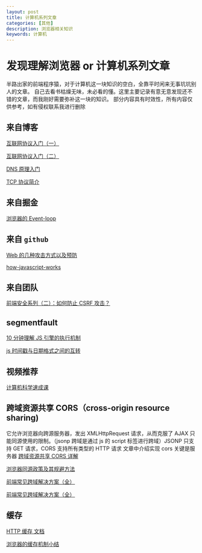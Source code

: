 ```yaml
---
layout: post
title: 计算机系列文章
categories: [其他]
description: 浏览器相关知识
keywords: 计算机
---
```


# 发现理解浏览器 or 计算机系列文章

半路出家的前端程序猿，对于计算机这一块知识的空白，全靠平时闲来无事坑坑别人的文章。
自己去看书枯燥无味，未必看的懂。这里主要记录有意无意发现还不错的文章，而我刚好需要弥补这一块的知识。
部分内容具有时效性，所有内容仅供参考，如有侵权联系我进行删除

## 来自博客

[互联网协议入门（一）](http://www.ruanyifeng.com/blog/2012/05/internet_protocol_suite_part_i.html)

[互联网协议入门（二）](http://www.ruanyifeng.com/blog/2012/06/internet_protocol_suite_part_ii.html)

[DNS 原理入门](http://www.ruanyifeng.com/blog/2016/06/dns.html)

[TCP 协议简介](http://www.ruanyifeng.com/blog/2017/06/tcp-protocol.html)

## 来自掘金

[浏览器的 Event-loop](https://juejin.im/post/5c947bca5188257de704121d)

## 来自 `github`

[Web 的几种攻击方式以及预防](https://github.com/YvetteLau/Blog/tree/master/Security)

[how-javascript-works](https://github.com/Troland/how-javascript-works/blob/master/README.md)

## 来自团队

[前端安全系列（二）：如何防止 CSRF 攻击？](https://tech.meituan.com/2018/10/11/fe-security-csrf.html)

## segmentfault

[10 分钟理解 JS 引擎的执行机制](https://segmentfault.com/a/1190000012806637)

[js 时间戳与日期格式之间的互转](https://segmentfault.com/a/1190000000481753)

## 视频推荐

[计算机科学速成课](https://www.bilibili.com/video/av21376839)

## 跨域资源共享 CORS（cross-origin resource sharing)

它允许浏览器向跨源服务器，发出 XMLHttpRequest 请求，从而克服了 AJAX 只能同源使用的限制。（jsonp 跨域是通过 js 的 script 标签进行跨域）JSONP 只支持 GET 请求，CORS 支持所有类型的 HTTP 请求
文章中介绍实现 cors 关键是服务器
[跨域资源共享 CORS 详解](http://www.ruanyifeng.com/blog/2016/04/cors.html)

[浏览器同源政策及其规避方法](http://www.ruanyifeng.com/blog/2016/04/same-origin-policy.html)

[前端常见跨域解决方案（全）](https://segmentfault.com/a/1190000011145364)

[前端常见跨域解决方案（全）](https://github.com/amandakelake/blog/issues/43)

## 缓存

[HTTP 缓存 文档](https://developer.mozilla.org/zh-CN/docs/Web/HTTP/Caching_FAQ)

[浏览器的缓存机制小结](https://mp.weixin.qq.com/s?__biz=MjM5MTA1MjAxMQ==&mid=2651226262&idx=1&sn=2128db200b88479face67ed8e095757c&chksm=bd4959128a3ed0041b43a5683c75c4b88c7d35fac909a59c14b4e9fc11e8d408680b171d2706&scene=21#wechat_redirect)

